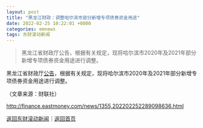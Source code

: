 ```yaml
---
layout: post
title: "黑龙江财政：调整哈尔滨市部分新增专项债券资金用途"
date: 2022-02-25 10:22:01 +0800
categories: emnews
tags: 东财滚动新闻
---
```

> 黑龙江省财政厅公告，根据有关规定，现将哈尔滨市2020年及2021年部分新增专项债券资金用途进行调整。

<p>黑龙江省财政厅<span id="Info.3332"><a href="http://data.eastmoney.com/notices/" class="infokey">公告</a></span>，根据有关规定，现将哈尔滨市2020年及2021年部分新增专项债券资金用途进行调整。</p><p class="em_media">（文章来源：财联社）</p>

<http://finance.eastmoney.com/news/1355,202202252289098636.html>

[返回东财滚动新闻](//finews.withounder.com/emnews/)｜[返回首页](//finews.withounder.com/)